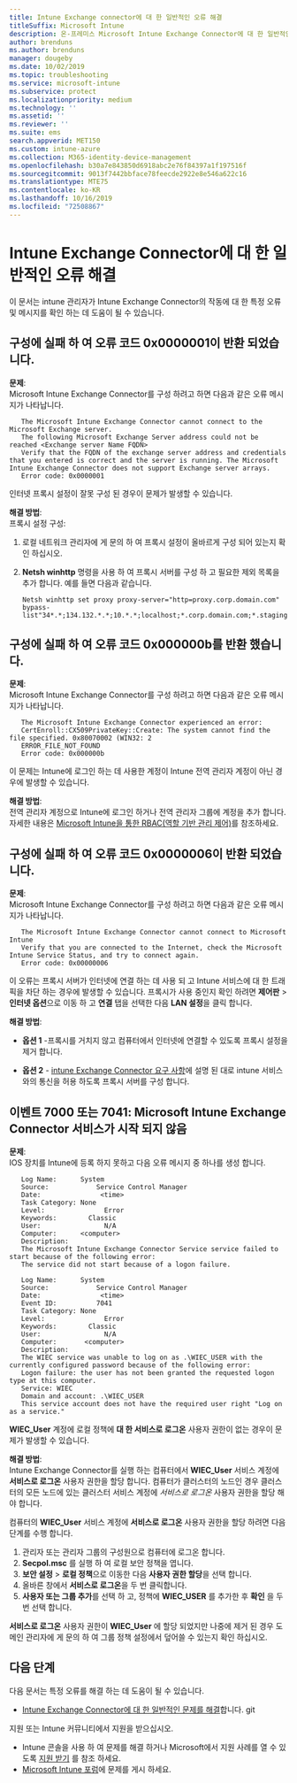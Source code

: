 ```yaml
---
title: Intune Exchange connector에 대 한 일반적인 오류 해결
titleSuffix: Microsoft Intune
description: 온-프레미스 Microsoft Intune Exchange Connector에 대 한 일반적인 오류 문제 해결 및 해결
author: brenduns
ms.author: brenduns
manager: dougeby
ms.date: 10/02/2019
ms.topic: troubleshooting
ms.service: microsoft-intune
ms.subservice: protect
ms.localizationpriority: medium
ms.technology: ''
ms.assetid: ''
ms.reviewer: ''
ms.suite: ems
search.appverid: MET150
ms.custom: intune-azure
ms.collection: M365-identity-device-management
ms.openlocfilehash: b30a7e843850d6918abc2e76f84397a1f197516f
ms.sourcegitcommit: 9013f7442bbface78feecde2922e8e546a622c16
ms.translationtype: MTE75
ms.contentlocale: ko-KR
ms.lasthandoff: 10/16/2019
ms.locfileid: "72508867"
---
```

# <a name="resolve-common-errors-for-the-intune-exchange-connector"></a>Intune Exchange Connector에 대 한 일반적인 오류 해결

이 문서는 intune 관리자가 Intune Exchange Connector의 작동에 대 한 특정 오류 및 메시지를 확인 하는 데 도움이 될 수 있습니다.  

## <a name="configuration-failed-and-returned-error-code-0x0000001"></a>구성에 실패 하 여 오류 코드 0x0000001이 반환 되었습니다.

**문제**:  
Microsoft Intune Exchange Connector를 구성 하려고 하면 다음과 같은 오류 메시지가 나타납니다.

```
   The Microsoft Intune Exchange Connector cannot connect to the Microsoft Exchange server.  
   The following Microsoft Exchange Server address could not be reached <Exchange server Name FQDN>  
   Verify that the FQDN of the exchange server address and credentials that you entered is correct and the server is running. The Microsoft Intune Exchange Connector does not support Exchange server arrays.  
   Error code: 0x0000001  
```

인터넷 프록시 설정이 잘못 구성 된 경우이 문제가 발생할 수 있습니다.

**해결 방법**:  
프록시 설정 구성:
1. 로컬 네트워크 관리자에 게 문의 하 여 프록시 설정이 올바르게 구성 되어 있는지 확인 하십시오. 
2. **Netsh winhttp** 명령을 사용 하 여 프록시 서버를 구성 하 고 필요한 제외 목록을 추가 합니다. 예를 들면 다음과 같습니다.  

   ```
   Netsh winhttp set proxy proxy-server="http=proxy.corp.domain.com" bypass-list"34*.*;134.132.*.*;10.*.*;localhost;*.corp.domain.com;*.staging.domain.com"
   ```

## <a name="configuration-failed-and-returned-error-code-0x000000b"></a>구성에 실패 하 여 오류 코드 0x000000b를 반환 했습니다.   

**문제**:  
Microsoft Intune Exchange Connector를 구성 하려고 하면 다음과 같은 오류 메시지가 나타납니다.  

```
   The Microsoft Intune Exchange Connector experienced an error:  
   CertEnroll::CX509PrivateKey::Create: The system cannot find the file specified. 0x80070002 (WIN32: 2  
   ERROR_FILE_NOT_FOUND  
   Error code: 0x000000b  
```
이 문제는 Intune에 로그인 하는 데 사용한 계정이 Intune 전역 관리자 계정이 아닌 경우에 발생할 수 있습니다.

**해결 방법**:  
전역 관리자 계정으로 Intune에 로그인 하거나 전역 관리자 그룹에 계정을 추가 합니다. 자세한 내용은 [Microsoft Intune을 통한 RBAC(역할 기반 관리 제어)](../fundamentals/role-based-access-control.md)를 참조하세요.

## <a name="configuration-failed-and-returned-error-code-0x0000006"></a>구성에 실패 하 여 오류 코드 0x0000006이 반환 되었습니다.

**문제**:  
Microsoft Intune Exchange Connector를 구성 하려고 하면 다음과 같은 오류 메시지가 나타납니다.  

```  
   The Microsoft Intune Exchange Connector cannot connect to Microsoft Intune  
   Verify that you are connected to the Internet, check the Microsoft Intune Service Status, and try to connect again.  
   Error code: 0x00000006  
```  
이 오류는 프록시 서버가 인터넷에 연결 하는 데 사용 되 고 Intune 서비스에 대 한 트래픽을 차단 하는 경우에 발생할 수 있습니다. 프록시가 사용 중인지 확인 하려면 **제어판**  > **인터넷 옵션**으로 이동 하 고 **연결** 탭을 선택한 다음 **LAN 설정**을 클릭 합니다.

**해결 방법**:  

- **옵션 1** -프록시를 거치지 않고 컴퓨터에서 인터넷에 연결할 수 있도록 프록시 설정을 제거 합니다.  

- **옵션 2** - [intune Exchange Connector 요구 사항](exchange-connector-install.md#intune-exchange-connector-requirements)에 설명 된 대로 intune 서비스와의 통신을 허용 하도록 프록시 서버를 구성 합니다.



## <a name="event-7000-or-7041-microsoft-intune-exchange-connector-service-wont-start"></a>이벤트 7000 또는 7041: Microsoft Intune Exchange Connector 서비스가 시작 되지 않음

**문제**:  
IOS 장치를 Intune에 등록 하지 못하고 다음 오류 메시지 중 하나를 생성 합니다.  

```  
   Log Name:      System
   Source:            Service Control Manager
   Date:               <time>
   Task Category: None
   Level:               Error
   Keywords:        Classic
   User:                N/A
   Computer:      <computer>
   Description:
   The Microsoft Intune Exchange Connector Service service failed to start because of the following error:  
   The service did not start because of a logon failure.
```  

```  
   Log Name:      System
   Source:            Service Control Manager
   Date:               <time>
   Event ID:          7041
   Task Category: None
   Level:               Error   
   Keywords:        Classic
   User:                N/A
   Computer:       <computer>
   Description:
   The WIEC service was unable to log on as .\WIEC_USER with the currently configured password because of the following error:
   Logon failure: the user has not been granted the requested logon type at this computer.
   Service: WIEC
   Domain and account: .\WIEC_USER
   This service account does not have the required user right "Log on as a service."  
```
**WIEC_User** 계정에 로컬 정책에 **대 한 서비스로 로그온** 사용자 권한이 없는 경우이 문제가 발생할 수 있습니다.

**해결 방법**:  
Intune Exchange Connector를 실행 하는 컴퓨터에서 **WIEC_User** 서비스 계정에 **서비스로 로그온** 사용자 권한을 할당 합니다. 컴퓨터가 클러스터의 노드인 경우 클러스터의 모든 노드에 있는 클러스터 서비스 계정에 *서비스로 로그온* 사용자 권한을 할당 해야 합니다.  

컴퓨터의 **WIEC_User** 서비스 계정에 **서비스로 로그온** 사용자 권한을 할당 하려면 다음 단계를 수행 합니다.

1. 관리자 또는 관리자 그룹의 구성원으로 컴퓨터에 로그온 합니다.
2. **Secpol.msc** 를 실행 하 여 로컬 보안 정책을 엽니다.
3. **보안 설정**  > **로컬 정책**으로 이동한 다음 **사용자 권한 할당**을 선택 합니다.
4. 올바른 창에서 **서비스로 로그온**을 두 번 클릭합니다.
5. **사용자 또는 그룹 추가**를 선택 하 고, 정책에 **WIEC_USER** 를 추가한 후 **확인** 을 두 번 선택 합니다.

**서비스로 로그온** 사용자 권한이 **WIEC_User** 에 할당 되었지만 나중에 제거 된 경우 도메인 관리자에 게 문의 하 여 그룹 정책 설정에서 덮어쓸 수 있는지 확인 하십시오.  

## <a name="next-steps"></a>다음 단계  

다음 문서는 특정 오류를 해결 하는 데 도움이 될 수 있습니다.
- [Intune Exchange Connector에 대 한 일반적인 문제를 해결](troubleshoot-exchange-connector-common-problems.md)합니다. git 

지원 또는 Intune 커뮤니티에서 지원을 받으십시오.
- Intune 콘솔을 사용 하 여 문제를 해결 하거나 Microsoft에서 지원 사례를 열 수 있도록 [지원 받기](../fundamentals/get-support.md) 를 참조 하세요. 
- [Microsoft Intune 포럼](https://social.technet.microsoft.com/Forums/en-US/home?forum=microsoftintuneprod)에 문제를 게시 하세요.  
